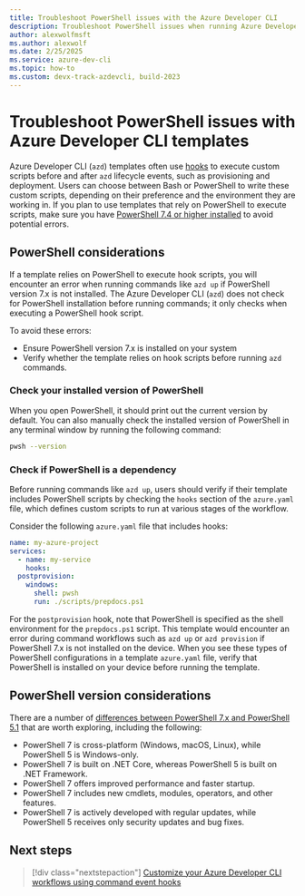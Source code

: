 ```yaml
---
title: Troubleshoot PowerShell issues with the Azure Developer CLI
description: Troubleshoot PowerShell issues when running Azure Developer CLI templates that utilize hooks with PowerShell scripts
author: alexwolfmsft
ms.author: alexwolf
ms.date: 2/25/2025
ms.service: azure-dev-cli
ms.topic: how-to
ms.custom: devx-track-azdevcli, build-2023
---
```


# Troubleshoot PowerShell issues with Azure Developer CLI templates

Azure Developer CLI (`azd`) templates often use [hooks](/azure/developer/azure-developer-cli/azd-extensibility) to execute custom scripts before and after `azd` lifecycle events, such as provisioning and deployment. Users can choose between Bash or PowerShell to write these custom scripts, depending on their preference and the environment they are working in. If you plan to use templates that rely on PowerShell to execute scripts, make sure you have [PowerShell 7.4 or higher installed](/powershell/scripting/install/installing-powershell) to avoid potential errors.

## PowerShell considerations

If a template relies on PowerShell to execute hook scripts, you will encounter an error when running commands like `azd up` if PowerShell version 7.x is not installed. The Azure Developer CLI (`azd`) does not check for PowerShell installation before running commands; it only checks when executing a PowerShell hook script.

To avoid these errors:

- Ensure PowerShell version 7.x is installed on your system
- Verify whether the template relies on hook scripts before running `azd` commands.

### Check your installed version of PowerShell

When you open PowerShell, it should print out the current version by default. You can also manually check the installed version of PowerShell in any terminal window by running the following command:

```bash
pwsh --version
```

### Check if PowerShell is a dependency

Before running commands like `azd up`, users should verify if their template includes PowerShell scripts by checking the `hooks` section of the `azure.yaml` file, which defines custom scripts to run at various stages of the workflow.

Consider the following `azure.yaml` file that includes hooks:

```yaml
name: my-azure-project
services:
  - name: my-service
    hooks:
  postprovision:
    windows:
      shell: pwsh
      run: ./scripts/prepdocs.ps1
```

For the `postprovision` hook, note that PowerShell is specified as the shell environment for the `prepdocs.ps1` script. This template would encounter an error during command workflows such as `azd up` or `azd provision` if PowerShell 7.x is not installed on the device. When you see these types of PowerShell configurations in a template `azure.yaml` file, verify that PowerShell is installed on your device before running the template.

## PowerShell version considerations

There are a number of [differences between PowerShell 7.x and PowerShell 5.1](/powershell/scripting/whats-new/differences-from-windows-powershell) that are worth exploring, including the following:

- PowerShell 7 is cross-platform (Windows, macOS, Linux), while PowerShell 5 is Windows-only.
- PowerShell 7 is built on .NET Core, whereas PowerShell 5 is built on .NET Framework.
- PowerShell 7 offers improved performance and faster startup.
- PowerShell 7 includes new cmdlets, modules, operators, and other features.
- PowerShell 7 is actively developed with regular updates, while PowerShell 5 receives only security updates and bug fixes.

## Next steps

> [!div class="nextstepaction"]
> [Customize your Azure Developer CLI workflows using command event hooks](azd-extensibility.md)
